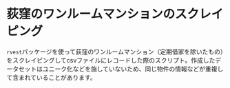# 荻窪のワンルームマンションのスクレイピング
`rvest`パッケージを使って荻窪のワンルームマンション（定期借家を除いたもの）をスクレイピングしてcsvファイルにレコードした際のスクリプト。作成したデータセットはユニーク化などを施していないため、同じ物件の情報などが重複して含まれていることがあります。
